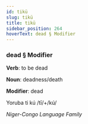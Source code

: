 ```yaml
---
id: tikü
slug: tikü
title: tikü
sidebar_position: 264
hoverText: dead § Modifier
---
```


### dead § Modifier

**Verb**: to be dead

**Noun**: deadness/death

**Modifier**: dead

Yoruba ti kú /tī/+/kú/

*Niger-Congo Language Family*